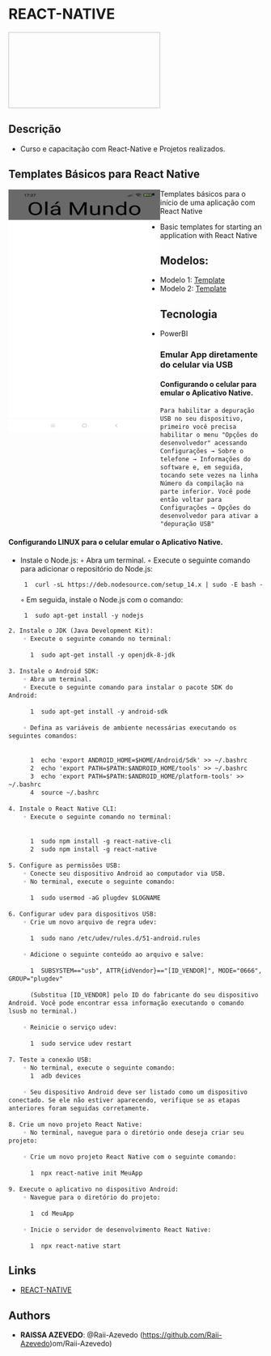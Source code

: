 # REACT-NATIVE
<a href="url"><img src=" " align="center" height="150" width="300" ></a>
 
## Descrição
- Curso e capacitação com React-Native e Projetos realizados.


## Templates Básicos para React Native
<a href="url"><img src="https://github.com/Raii-Azevedo/Template-basico-react-native/blob/main/WhatsApp%20Image%202021-06-18%20at%2017.27.31.jpeg" align="left" height="480" width="300" ></a>
 
 - Templates básicos para o início de uma aplicação com React Native
 
 - Basic templates for starting an application with React Native
 
## Modelos:

- Modelo 1: [Template](https://github.com/Raii-Azevedo/Template-basico-react-native/blob/main/template.js)
- Modelo 2: [Template](https://github.com/Raii-Azevedo/Template-basico-react-native/blob/main/App.js)
 
## Tecnologia
 - PowerBI
 
### Emular App diretamente do celular via USB
#### Configurando o celular para emular o Aplicativo Native.
    
    Para habilitar a depuração USB no seu dispositivo, primeiro você precisa habilitar o menu "Opções do desenvolvedor" acessando Configurações → Sobre o
    telefone → Informações do software e, em seguida, tocando sete vezes na linha Número da compilação na parte inferior. Você pode então voltar para
    Configurações → Opções do desenvolvedor para ativar a "depuração USB"
 
#### Configurando LINUX para o celular emular o Aplicativo Native.
   - Instale o Node.js:
        ◦ Abra um terminal.
        ◦ Execute o seguinte comando para adicionar o repositório do Node.js:
          
          1  curl -sL https://deb.nodesource.com/setup_14.x | sudo -E bash -
          
        ◦ Em seguida, instale o Node.js com o comando:
          
          1  sudo apt-get install -y nodejs
          
    2. Instale o JDK (Java Development Kit):
        ◦ Execute o seguinte comando no terminal:
          
          1  sudo apt-get install -y openjdk-8-jdk
          
    3. Instale o Android SDK:
        ◦ Abra um terminal.
        ◦ Execute o seguinte comando para instalar o pacote SDK do Android:
          
          1  sudo apt-get install -y android-sdk
          
        ◦ Defina as variáveis de ambiente necessárias executando os seguintes comandos:
          
          
          1  echo 'export ANDROID_HOME=$HOME/Android/Sdk' >> ~/.bashrc
          2  echo 'export PATH=$PATH:$ANDROID_HOME/tools' >> ~/.bashrc
          3  echo 'export PATH=$PATH:$ANDROID_HOME/platform-tools' >> ~/.bashrc
          4  source ~/.bashrc
          
    4. Instale o React Native CLI:
        ◦ Execute o seguinte comando no terminal:
          
          
          1  sudo npm install -g react-native-cli
          2  sudo npm install -g react-native
          
    5. Configure as permissões USB:
        ◦ Conecte seu dispositivo Android ao computador via USB.
        ◦ No terminal, execute o seguinte comando:
          
          1  sudo usermod -aG plugdev $LOGNAME
          
    6. Configurar udev para dispositivos USB:
        ◦ Crie um novo arquivo de regra udev:
          
          1  sudo nano /etc/udev/rules.d/51-android.rules
          
        ◦ Adicione o seguinte conteúdo ao arquivo e salve:
          
          1  SUBSYSTEM=="usb", ATTR{idVendor}=="[ID_VENDOR]", MODE="0666", GROUP="plugdev"
          
          (Substitua [ID_VENDOR] pelo ID do fabricante do seu dispositivo Android. Você pode encontrar essa informação executando o comando lsusb no terminal.)
          
        ◦ Reinicie o serviço udev:
          
          1  sudo service udev restart
          
    7. Teste a conexão USB:
        ◦ No terminal, execute o seguinte comando:
          1  adb devices
          
        ◦ Seu dispositivo Android deve ser listado como um dispositivo conectado. Se ele não estiver aparecendo, verifique se as etapas anteriores foram seguidas corretamente.
          
    8. Crie um novo projeto React Native:
        ◦ No terminal, navegue para o diretório onde deseja criar seu projeto:
          
        ◦ Crie um novo projeto React Native com o seguinte comando:
          
          1  npx react-native init MeuApp
          
    9. Execute o aplicativo no dispositivo Android:
        ◦ Navegue para o diretório do projeto:
          
          1  cd MeuApp
          
        ◦ Inicie o servidor de desenvolvimento React Native:
          
          1  npx react-native start

## Links
 
  - [REACT-NATIVE](https://github.com/Raii-Azevedo/REACT-NATIVE)
 
 
## Authors
 
* **RAISSA AZEVEDO**: @Raii-Azevedo (https://github.com/Raii-Azevedo)om/Raii-Azevedo)
 
 

